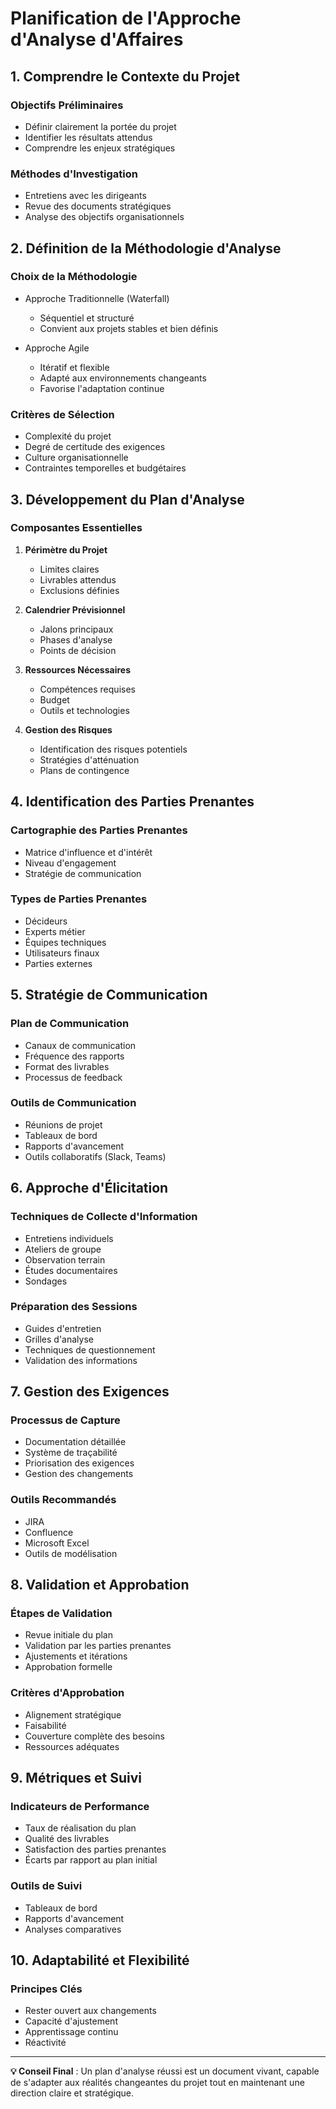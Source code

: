# Planification de l'Approche d'Analyse d'Affaires

## 1. Comprendre le Contexte du Projet

### Objectifs Préliminaires
- Définir clairement la portée du projet
- Identifier les résultats attendus
- Comprendre les enjeux stratégiques

### Méthodes d'Investigation
- Entretiens avec les dirigeants
- Revue des documents stratégiques
- Analyse des objectifs organisationnels

## 2. Définition de la Méthodologie d'Analyse

### Choix de la Méthodologie
- Approche Traditionnelle (Waterfall)
  * Séquentiel et structuré
  * Convient aux projets stables et bien définis

- Approche Agile
  * Itératif et flexible
  * Adapté aux environnements changeants
  * Favorise l'adaptation continue

### Critères de Sélection
- Complexité du projet
- Degré de certitude des exigences
- Culture organisationnelle
- Contraintes temporelles et budgétaires

## 3. Développement du Plan d'Analyse

### Composantes Essentielles
1. **Périmètre du Projet**
   - Limites claires
   - Livrables attendus
   - Exclusions définies

2. **Calendrier Prévisionnel**
   - Jalons principaux
   - Phases d'analyse
   - Points de décision

3. **Ressources Nécessaires**
   - Compétences requises
   - Budget
   - Outils et technologies

4. **Gestion des Risques**
   - Identification des risques potentiels
   - Stratégies d'atténuation
   - Plans de contingence

## 4. Identification des Parties Prenantes

### Cartographie des Parties Prenantes
- Matrice d'influence et d'intérêt
- Niveau d'engagement
- Stratégie de communication

### Types de Parties Prenantes
- Décideurs
- Experts métier
- Équipes techniques
- Utilisateurs finaux
- Parties externes

## 5. Stratégie de Communication

### Plan de Communication
- Canaux de communication
- Fréquence des rapports
- Format des livrables
- Processus de feedback

### Outils de Communication
- Réunions de projet
- Tableaux de bord
- Rapports d'avancement
- Outils collaboratifs (Slack, Teams)

## 6. Approche d'Élicitation

### Techniques de Collecte d'Information
- Entretiens individuels
- Ateliers de groupe
- Observation terrain
- Études documentaires
- Sondages

### Préparation des Sessions
- Guides d'entretien
- Grilles d'analyse
- Techniques de questionnement
- Validation des informations

## 7. Gestion des Exigences

### Processus de Capture
- Documentation détaillée
- Système de traçabilité
- Priorisation des exigences
- Gestion des changements

### Outils Recommandés
- JIRA
- Confluence
- Microsoft Excel
- Outils de modélisation

## 8. Validation et Approbation

### Étapes de Validation
- Revue initiale du plan
- Validation par les parties prenantes
- Ajustements et itérations
- Approbation formelle

### Critères d'Approbation
- Alignement stratégique
- Faisabilité
- Couverture complète des besoins
- Ressources adéquates

## 9. Métriques et Suivi

### Indicateurs de Performance
- Taux de réalisation du plan
- Qualité des livrables
- Satisfaction des parties prenantes
- Écarts par rapport au plan initial

### Outils de Suivi
- Tableaux de bord
- Rapports d'avancement
- Analyses comparatives

## 10. Adaptabilité et Flexibilité

### Principes Clés
- Rester ouvert aux changements
- Capacité d'ajustement
- Apprentissage continu
- Réactivité

---

**💡 Conseil Final** : Un plan d'analyse réussi est un document vivant, capable de s'adapter aux réalités changeantes du projet tout en maintenant une direction claire et stratégique.
